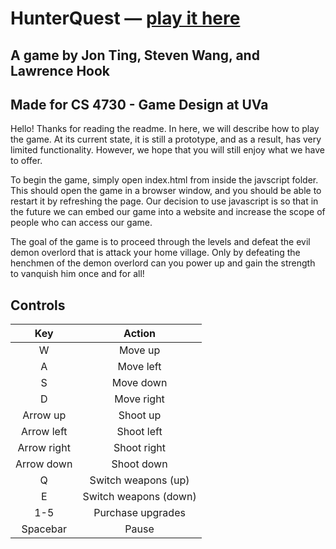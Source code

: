 # HunterQuest — [play it here](https://lawrencehook.github.io/HunterQuest/)
## A game by Jon Ting, Steven Wang, and Lawrence Hook
## Made for CS 4730 - Game Design at UVa

Hello!  Thanks for reading the readme.  In here, we will describe how to
play the game.  At its current state, it is still a prototype, and as a
result, has very limited functionality.  However, we hope that you will
still enjoy what we have to offer.

To begin the game, simply open index.html from inside the javscript
folder.  This should open the game in a browser window, and you should
be able to restart it by refreshing the page.  Our decision to use
javascript is so that in the future we can embed our game into a website
and increase the scope of people who can access our game.

The goal of the game is to proceed through the levels and defeat the evil
demon overlord that is attack your home village.  Only by defeating the
henchmen of the demon overlord can you power up and gain the strength to
vanquish him once and for all!

## Controls

| **Key** | **Action** |
|:---:|:---:|
|W|Move up|
|A|Move left|
|S|Move down|
|D|Move right|
|Arrow up|Shoot up|
|Arrow left|Shoot left|
|Arrow right|Shoot right|
|Arrow down|Shoot down|
|Q|Switch weapons (up)|
|E|Switch weapons (down)|
|1-5|Purchase upgrades|
|Spacebar|Pause|
